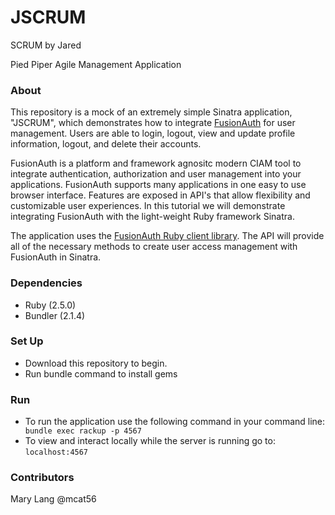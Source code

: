 # JSCRUM

SCRUM by Jared

Pied Piper Agile Management Application

### About
This repository is a mock of an extremely simple Sinatra application, "JSCRUM", which demonstrates how to integrate [FusionAuth](https://fusionauth.io/)
for user management. Users are able to login, logout, view and update profile
information, logout, and delete their accounts. 

FusionAuth is a platform and framework agnositc modern CIAM tool to integrate authentication, authorization and
user management into your applications. FusionAuth supports many applications in one easy to use browser interface. Features are exposed in API's that allow flexibility and customizable user experiences. In this tutorial we will demonstrate integrating FusionAuth with the light-weight Ruby framework Sinatra.

The application uses the [FusionAuth Ruby client library](https://fusionauth.io/docs/v1/tech/client-libraries/ruby). The API will provide all of the necessary methods
to create user access management with FusionAuth in Sinatra.

### Dependencies
- Ruby (2.5.0)
- Bundler (2.1.4)

### Set Up
- Download this repository to begin.
- Run bundle command to install gems

### Run 
- To run the application use the following command in your command line: ` bundle exec rackup -p 4567`
- To view and interact locally while the server is running go to: `localhost:4567`

### Contributors

Mary Lang @mcat56
